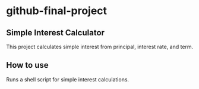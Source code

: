 # github-final-project

## Simple Interest Calculator
This project calculates simple interest from principal, interest rate, and term.
   
## How to use
Runs a shell script for simple interest calculations.
